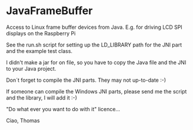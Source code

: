 JavaFrameBuffer
===============

Access to Linux frame buffer devices from Java. E.g. for driving LCD SPI displays on the Raspberry Pi

See the run.sh script for setting up the LD_LIBRARY path for the JNI part and the example test class.

I didn't make a jar for on file, so you have to copy the Java file and the JNI to your Java project.

Don´t forget to compile the JNI parts. They may not up-to-date :-)

If someone can compile the Windows JNI parts, please send me the script and the library, I will add it :-)

"Do what ever you want to do with it" licence...

Ciao,
  Thomas
